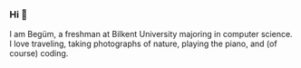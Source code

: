 ### Hi 👋

I am Begüm, a freshman at Bilkent University majoring in computer science. I love traveling, taking photographs of nature, playing the piano, and (of course) coding.
